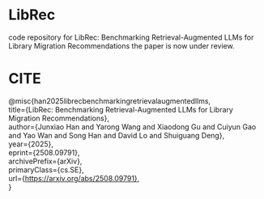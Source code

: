 # LibRec
code repository for LibRec: Benchmarking Retrieval-Augmented LLMs for Library Migration Recommendations
the paper is now under review.

# CITE
@misc{han2025librecbenchmarkingretrievalaugmentedllms,\
      title={LibRec: Benchmarking Retrieval-Augmented LLMs for Library Migration Recommendations}, \
      author={Junxiao Han and Yarong Wang and Xiaodong Gu and Cuiyun Gao and Yao Wan and Song Han and David Lo and Shuiguang Deng},\
      year={2025},\
      eprint={2508.09791},\
      archivePrefix={arXiv},\
      primaryClass={cs.SE},\
      url={https://arxiv.org/abs/2508.09791}, \
}
